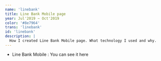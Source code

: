 ```yaml
---
name: 'linebank'
title: Line Bank Mobile page
year: Jul'2019 ~ Oct'2019
color: '#8e7964'
trans: 'linebank'
id: 'linebank'
description: |
  How I created Line Bank Mobile page. What technology I used and why.
---
```


<!-- ## Why did I re-do my website with Nuxt? -->

- Line Bank Mobile : <nuxt-link to="/">You can see it here</nuxt-link>